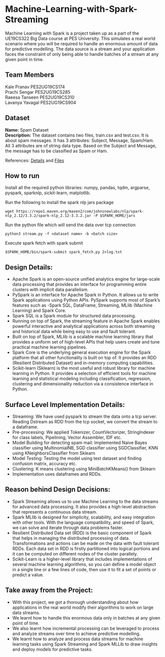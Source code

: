 # Machine-Learning-with-Spark-Streaming

Machine Learning with Spark is a project taken up as a part of the UE19CS322 Big Data course at PES University. This simulates a real world scenario where you will be required to handle an enormous amount of data for predictive modelling. The data source is a stream and your application faces the constraint of only being able to handle batches of a stream at any given point in time.

## Team Members 

Kale Pranav
PES2UG19CS174
<br/>
Prachi Sengar
PES2UG19CS285
<br/>
Raeesa Tanseen
PES2UG19CS310
<br/>
Lavanya Yavagal
PES2UG19CS904

## Dataset
**Name:** Spam Dataset
<br/>
**Description:** The dataset contains two files, train.csv and test.csv. It is about spam messages. It has 3 attributes: Subject, Message, Spam/Ham. 
All 3 attributes are of string data type. Based on the Subject and Message, the message has to be classified as Spam or Ham.

References: [Details](https://cloud-computing-big-data.github.io/mlss.html) and [Files](https://drive.google.com/drive/folders/1hKe06r4TYxqQOwEOUrk6i9e15Vt2EZGC)

## How to run
Install all the required python libraries: numpy, pandas, tqdm, argparse, pyspark, sparknlp, sickit-learn, matplotlib.

Run the following to install the spark nlp jars package

`wget https://repo1.maven.org/maven2/com/johnsnowlabs/nlp/spark-nlp_2.12/3.3.2/spark-nlp_2.12-3.3.2.jar -P $SPARK_HOME/jars`

Run the python file which will send the data over tcp connection

`python3 stream.py -f <dataset name> -b <batch size>`

Execute spark fetch with spark submit

`$SPARK_HOME/bin/spark-submit spark_fetch.py 2>log.txt`

## Design Details:
- Apache Spark is an open-source unified analytics engine for large-scale data processing that provides an interface for programming entire clusters with implicit data parallelism.
- PySpark is an interface for Apache Spark in Python. It allows us to write Spark applications using Python APIs. PySpark supports most of Spark’s features such as -Spark SQL, DataFrame, Streaming, MLlib (Machine Learning) and Spark Core.
- Spark SQL is a Spark module for structured data processing.
- Running on top of Spark, the streaming feature in Apache Spark enables powerful interactive and analytical applications across both streaming and historical data while being easy to use and fault tolerant.
- Built on top of Spark, MLlib is a scalable machine learning library that provides a uniform set of high-level APIs that help users create and tune practical machine learning pipelines.
- Spark Core is the underlying general execution engine for the Spark platform that all other functionality is built on top of. It provides an RDD (Resilient Distributed Dataset) and in-memory computing capabilities.
- Scikit-learn (Sklearn) is the most useful and robust library for machine learning in Python. It provides a selection of efficient tools for machine learning and statistical modeling including classification, regression, clustering and dimensionality reduction via a consistence interface in Python.

## Surface Level Implementation Details:
- Streaming: We have used pyspark to stream the data onto a tcp server. Reading Dstream as RDD from the tcp socket, we convert the stream to a dataframe.
- Pre-processing: We applied Tokenizer, CountVectorizer, StringIndexer for class labels, Pipelining, Vector Assembler, IDF etc. 
- Model Building for detecting spam mail: Implemented Naive Bayes classifier using MultinomialNB, SGD classifier using SGDClassifier, KNN using KNeighborsClassifier from Sklearn
- Model Testing: Testing the model using test dataset and finding confusion matrix, accuracy etc.
- Clustering: K means clustering using MiniBatchKMeans() from Sklearn
- Implementation uses dataframes and RDDs.

## Reason behind Design Decisions:
- Spark Streaming allows us to use Machine Learning to the data streams for advanced data processing. It also provides a high-level abstraction that represents a continuous data stream.
- Spark MLlib is designed for simplicity, scalability, and easy integration with other tools. With the language compatibility, and speed of Spark, we can solve and iterate through data problems faster. 
- Resilient Distributed Data set (RDD) is the basic component of Spark that helps in managing the distributed processing of data. Transformations and actions can be made on the data with fault tolerant RDDs. Each data set in RDD is firstly partitioned into logical portions and it can be computed on different nodes of the cluster parallely. 
- Scikit-Learn is a higher-level library that includes implementations of several machine learning algorithms, so you can define a model object in a single line or a few lines of code, then use it to fit a set of points or predict a value.

## Take away from the Project:
- With this project, we got a thorough understanding about how applications in the real world modify their algorithms to work on large data streams.
- We learnt how to handle this enormous data only in batches at any given point of time. 
- We also learnt how incremental processing can be leveraged to process and analyze streams over time to achieve predictive modelling.
- We learnt how to analyze and process data streams for machine learning tasks using Spark Streaming and Spark MLLib to draw insights and deploy models for predictive tasks.
